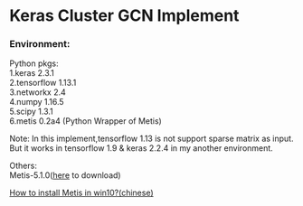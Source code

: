 # Keras Cluster GCN Implement

### Environment:
Python pkgs:  
1.keras 2.3.1  
2.tensorflow 1.13.1  
3.networkx 2.4  
4.numpy 1.16.5  
5.scipy 1.3.1  
6.metis 0.2a4  (Python Wrapper of Metis)

Note: 
In this implement,tensorflow 1.13 is not support sparse matrix as input.   
But it works in tensorflow 1.9 & keras 2.2.4 in my another environment.

Others:  
Metis-5.1.0([here](http://glaros.dtc.umn.edu/gkhome/metis/metis/download) to download) 

[How to install Metis in win10?(chinese)](metis%20installation.md)
